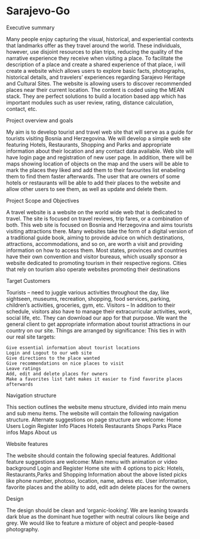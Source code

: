 # Sarajevo-Go

Executive summary

Many people enjoy capturing the visual, historical, and experiential contexts that landmarks offer as they travel around the world. These individuals, however, use disjoint resources to plan trips, reducing the quality of the narrative experience they receive when visiting a place. To facilitate the description of a place and create a shared experience of that place, i will create a website which allows users to explore basic facts, photographs, historical details, and travelers’ experiences regarding Sarajevo Heritage and Cultural Sites. 
The website is allowing users to discover recommended places near their current location. The content is coded using the MEAN stack. They are perfect solutions to build a location based app which has important modules such as user review, rating, distance calculation, contact, etc. 

Project overview and goals

My aim is to develop tourist and travel web site that will serve as a guide for tourists visiting Bosnia and Herzegovina. 
We will develop a simple web site featuring Hotels, Restaurants, Shopping and Parks and appropriate information about their location and any contact data available. Web site will have login page and registration of new user page. In addition, there will be maps showing location of objects on the map and the users will be able to mark the places they liked and add them to their favourites list enabeling them to find them faster afterwards. The user that are owners of some hotels or restaurants will be able to add their places to the website and allow other users to see them, as well as update and delete them.

Project Scope and Objectives

A travel website is a website on the world wide web that is dedicated to travel. The site is focused on travel reviews, trip fares, or a combination of both. This web site is focused on Bosnia and Herzegovina and aims tourists visiting attractions there. Many websites take the form of a digital version of a traditional guide book, aiming to provide advice on which destinations, attractions, accommodations, and so on, are worth a visit and providing information on how to access them.
Most states, provinces and countries have their own convention and visitor bureaus, which usually sponsor a website dedicated to promoting tourism in their respective regions. Cities that rely on tourism also operate websites promoting their destinations

Target Customers

Tourists – need to juggle various activities throughout the day, like sightseen, museums, recreation, shopping, food services, parking, children’s activities, groceries, gym, etc.
Visitors – In addition to their schedule, visitors also have to manage their extracurricular activities, work, social life, etc. They can download our app for that purpose.
We want the general client to get appropriate information about tourist attractions in our country  on our site. Things are arranged by significance: 
This ties in with our real site targets: 

    Give essential information about tourist locations
    Login and Logout to our web site
    Give directions to the place wanted
    Give recommendations on nice places to visit
    Leave ratings
    Add, edit and delete places for owners
    Make a favorites list taht makes it easier to find favorite places afterwards

Navigation structure

This section outlines the website menu structure, divided into main menu and sub menu items. 
The website will contain the following navigation structure. Alternate suggestions on page structure are welcome: 
Home
Users
    Login
    Register
    Info
Places
    Hotels
    Restaurants
    Shops
    Parks
    Place infos
    Maps
About us


Website features

The website should contain the following special features. Additional feature suggestions are welcome:
    Main menu with animation or video background
    Login and Register
    Home site with 4 options to pick: Hotels, Restaurants,Parks and Shopping 
    Information about the above listed picks like phone number, photoso, location, name, adress etc.
    User information, favorite places and the ability to add, edit adn delete places for the owners

Design

The design should be clean and ‘organic-looking’. We are leaning towards dark blue as the dominant hue together with neutral colours like beige and grey. We would like to feature a mixture of object and people-based photography.
